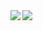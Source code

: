 <a href="https://github.com/anuraghazra/github-readme-stats">
  <img align="left" src="https://github-readme-stats.vercel.app/api?username=s-iritani&count_private=true&show_icons=true&theme=vue" />
</a>
<a href="https://github.com/anuraghazra/github-readme-stats">
  <img align="left" src="https://github-readme-stats.vercel.app/api/top-langs/?username=s-iritani&theme=vue" />
</a>
